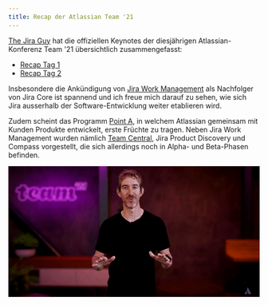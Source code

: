```yaml
---
title: Recap der Atlassian Team '21
---
```


[The Jira Guy](https://thejiraguy.com) hat die offiziellen Keynotes der diesjährigen Atlassian-Konferenz Team '21 übersichtlich zusammengefasst:

- [Recap Tag 1](https://thejiraguy.com/2021/04/28/team-21-keynote-1)
- [Recap Tag 2](https://thejiraguy.com/2021/04/29/team-21-day-two-recap)

Insbesondere die Ankündigung von [Jira Work Management](https://www.atlassian.com/software/jira/work-management) als Nachfolger von Jira Core ist spannend und ich freue mich darauf zu sehen, wie sich Jira ausserhalb der Software-Entwicklung weiter etablieren wird.

Zudem scheint das Programm [Point A](https://www.atlassian.com/point-a), in welchem Atlassian gemeinsam mit Kunden Produkte entwickelt, erste Früchte zu tragen. Neben Jira Work Management wurden nämlich [Team Central](https://www.atlassian.com/software/team-central), Jira Product Discovery und Compass vorgestellt, die sich allerdings noch in Alpha- und Beta-Phasen befinden.

![Ausschnitt aus den Keynotes der Atlassian Team 2021](/assets/images/blog/atlassian-team-21.png)
